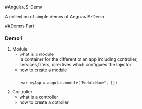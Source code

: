 
#AngularJS-Demo


A collection of simple demos of AngularJS-Demo.

##Demos Part

### Demo 1

1. Module
	* what is a module  
	´a container for the different of an app including controller, services,filters, directives which configures the Injector´
	* how to create a module  
	```
	
		var myApp = angular.module("ModuleName", [])
	```
2. Controller
    * what is a controller
	* how to create a cotroller



